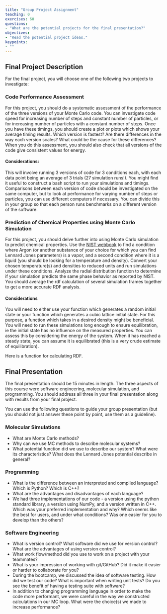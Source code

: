 ```yaml
---
title: "Group Project Assignment"
teaching: 0
exercises: 60
questions:
- "What are the potential projects for the final presentation?"
objectives:
- "Read the potential project ideas."
keypoints:
- ""
---
```


## Final Project Description

For the final project, you will choose one of the following two projects to investigate:

### Code Performance Assessment

For this project, you should do a systematic assessment of the performance
of the three versions of your Monte Carlo code. You can investigate code
speed for increasing number of steps and constant number of particles, or
for increasing number  of particles with a constant number of steps. Once
you have these timings, you should create a plot or plots which shows your
average timing results. Which version is fastest? Are there differences in the
way each version scales? What could be the cause for these differences? When
you do this assessment, you should also check that all versions of the code
give consistent values for energy.

#### Considerations: 

This will involve running 3 versions of code for 3 conditions each, with
each data point being an average of 3 trials (27 simulation runs!). You
might find it useful to construct a bash script to run your simulations and
timings. Comparisons between each version of code should be investigated on
the same computer, but to look at performance for varying number of steps or
particles, you can use different computers if necessary. You can divide this
in your group so that each person runs benchmarks on a different version of
the software.

### Prediction of Chemical Properties using Monte Carlo Simulation

For this project, you should delve further into using Monte
Carlo simulation to predict chemical properties. Use the [NIST
webbook](https://webbook.nist.gov/chemistry/fluid/) to find a condition where
Argon (or another substance of your choice for which you can find Lennard
Jones parameters) is a vapor, and a second condition where it is a liquid
(you should be looking for a temperature and density). Convert your chosen
temperature(s) and densities to reduced units and run simulations under
these conditions. Analyze the radial distribution function to determine if
your simulation predicts the same phase behavior as reported by NIST. You
should average the rdf calculation of several simulation frames together to
get a more accurate RDF analysis.

#### Considerations

You will need to either use your function which generates a random initial
state or your function which generates a cubic lattice initial state. For this
purpose, a function which takes in a desired density might be beneficial.
You will need to run these simulations long enough to ensure equilibration,
ie the initial state has no influence on the measured properties. You can
assess this by considering the energy of the system. When it has reached
a steady state, you can assume it is equilibrated (this is a very crude
estimate of equilibration).

Here is a function for calculating RDF.
<script src="https://gist.github.com/janash/9b4d47733f481ea96851f3ed9544c7b4.js"></script>

## Final Presentation

The final presentation should be 15 minutes in length. The three aspects
of this course were software engineering, molecular simulation, and
programming. You should address all three in your final presentation along
with results from your final project.

You can use the following questions to guide your group presentation (but
you should not just answer these point by point, use them as a guideline).

### Molecular Simulations
- What are Monte Carlo methods?
- Why can we use MC methods to describe molecular systems?
- What potential function did we use to describe our system? What were its characteristics? What does the Lennard Jones potential describe in general?

### Programming
- What is the difference between an interpreted and compiled language? Which is Python? Which is C++?
- What are the advantages and disadvantages of each language?
- We had three implementations of our code - a version using the python standard library, a version using NumPy, and a version written in C++. Which was your preferred implementation and why? Which seems like the best for users, and under what conditions? Was one easier for you to develop than the others? 

### Software Engineering 
- What is version control? What software did we use for version control? What are the advantages of using version control?
- What work flow/method did you use to work on a project with your teammates?
- What is your impression of working with git/GitHub? Did it make it easier or harder to collaborate for you?
- During the bootcamp, we discussed the idea of software testing. How did we test our code? What is important when writing unit tests? Do you see the benefit of having a testing suite with software?
- In addition to changing programming language in order to make the code more performant, we were careful in the way we constructed calculations in our MC loop. What were the choice(s) we made to increase performance?
